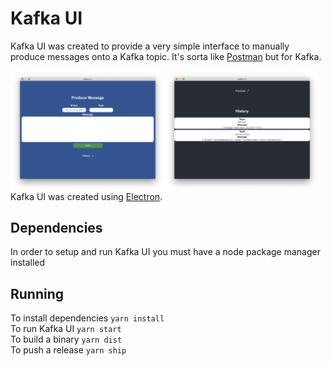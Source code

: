 # Kafka UI
Kafka UI was created to provide a very simple interface to manually produce messages onto a Kafka topic. It's sorta like <a href="https://www.getpostman.com/">Postman</a> but for Kafka. 

<div style="float: left;">
<img style="float: left;" src="https://raw.githubusercontent.com/kevincardona/kafka_ui/master/public/preview1.png" width="49%"></img>
<img style="float: left;" src="https://raw.githubusercontent.com/kevincardona/kafka_ui/master/public/preview2.png" width="49%"></img>
</div>

Kafka UI was created using <a href="https://electronjs.org/">Electron</a>.

## Dependencies
In order to setup and run Kafka UI you must have a node package manager installed

## Running
To install dependencies `yarn install`<br>
To run Kafka UI `yarn start`<br>
To build a binary `yarn dist`<br>
To push a release `yarn ship`<br>